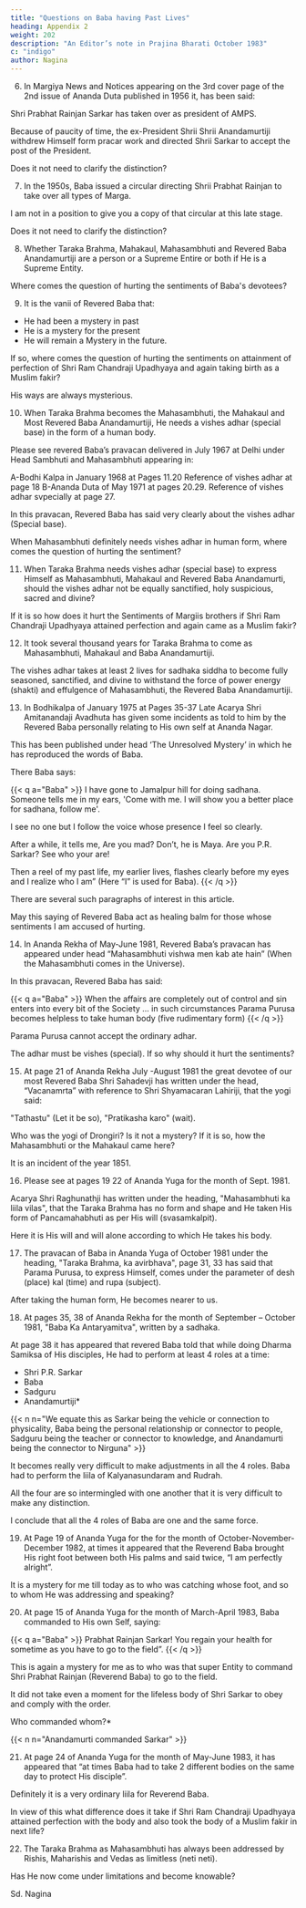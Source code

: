 ```yaml
---
title: "Questions on Baba having Past Lives"
heading: Appendix 2
weight: 202
description: "An Editor’s note in Prajina Bharati October 1983"
c: "indigo"
author: Nagina
---
```





6. In Margiya News and Notices appearing on the 3rd cover page of the 2nd issue of Ananda Duta published in 1956 it, has been said: 

Shri Prabhat Rainjan Sarkar has taken over as president of AMPS. 

Because of paucity of time, the ex-President Shrii Shrii Anandamurtiji withdrew Himself form pracar work and directed Shrii Sarkar to accept the post of the President. 

Does it not need to clarify the distinction?


7. In the 1950s, Baba issued a circular directing Shrii Prabhat Rainjan to take over all types of Marga.

<!-- If you could remember put a little bit of strain on your memory, you will please recollect that sometimes possibly  -->

I am not in a position to give you a copy of that circular at this late stage.

<!-- So if there are some fault in my language, I may be excused) Who so?  -->

Does it not need to clarify the distinction?


8. Whether Taraka Brahma, Mahakaul, Mahasambhuti and Revered Baba Anandamurtiji are a person or a Supreme Entire or both if He is a Supreme Entity.

Where comes the question of hurting the sentiments of Baba's devotees?


9. It is the vanii of Revered Baba that:
- He had been a mystery in past
- He is a mystery for the present
- He will remain a Mystery in the future. 

If so, where comes the question of hurting the sentiments on attainment of perfection of Shri Ram Chandraji Upadhyaya and again taking birth as a Muslim fakir? 

His ways are always mysterious.


10. When Taraka Brahma becomes the Mahasambhuti, the Mahakaul and Most Revered Baba Anandamurtiji, He needs a vishes adhar (special base) in the form of a human body.

Please see revered Baba’s pravacan delivered in July 1967 at Delhi under Head Sambhuti and Mahasambhuti appearing in:

A-Bodhi Kalpa in January 1968 at Pages 11.20 Reference of vishes adhar at page 18
B-Ananda Duta of May 1971 at pages 20.29. Reference of vishes adhar svpecially at page 27.

In this pravacan, Revered Baba has said very clearly about the vishes adhar (Special base).

When Mahasambhuti definitely needs vishes adhar in human form, where comes the question of hurting the sentiment?


11. When Taraka Brahma needs vishes adhar (special base) to express Himself as Mahasambhuti, Mahakaul and Revered Baba Anandamurti, should the vishes adhar not be equally sanctified, holy suspicious, sacred and divine? 

If it is so how does it hurt the Sentiments of Margiis brothers if Shri Ram Chandraji Upadhyaya attained perfection and again came as a Muslim fakir?


12. It took several thousand years for Taraka Brahma to come as Mahasambhuti, Mahakaul and Baba Anandamurtiji.

The vishes adhar takes at least 2 lives for sadhaka siddha to become fully seasoned, sanctified, and divine to withstand the force of power energy (shakti) and effulgence of Mahasambhuti, the Revered Baba Anandamurtiji.


13. In Bodhikalpa of January 1975 at Pages 35-37 Late Acarya Shri Amitanandaji Avadhuta has given some incidents as told to him by the Revered Baba personally relating to His own self at Ananda Nagar. 

This has been published under head ‘The Unresolved Mystery’ in which he has reproduced the words of Baba.

<!-- This is an article, which in my humble opinion should not only be read and memorised but also digested and assimilated by every devotee.  -->

<!-- In one of the paragraphs of the said article the Reverend  -->

There Baba says:


{{< q a="Baba" >}}
I have gone to Jamalpur hill for doing sadhana. Someone tells me in my ears, 'Come with me. I will show you a better place for sadhana, follow me'. 

I see no one but I follow the voice whose presence I feel so clearly.

After a while, it tells me, Are you mad? Don’t, he is Maya. Are you P.R. Sarkar? See who your are! 

Then a reel of my past life, my earlier lives, flashes clearly before my eyes and I realize who I am” (Here “I” is used for Baba).
{{< /q >}}

<!--  "I have gone to Jamalpur hill for doing sadhana.” 

I am sitting at a particular place when someone tells in my ears, “come with me. I will show you a better place for sadhana. Follow me”. 

I see no one but I follow the voice whose presence I feel so clearly. The voice takes me to another place and asks me to do sadhana. After a while it tells me. “ 

Are you mad? Don’t be in Maya Are you P.R. Sarkar? See who you are! “ And a reel of my past life, my earlier lives, flashes clearly before my eyes and I realise who I am.  -->


There are several such paragraphs of interest in this article.

May this saying of Revered Baba act as healing balm for those whose sentiments I am accused of hurting.


14. In Ananda Rekha of May-June 1981, Revered Baba’s pravacan has appeared under head “Mahasambhuti vishwa men kab ate hain” (When the Mahasambhuti comes in the Universe). 

In this pravacan, Revered Baba has said:


{{< q a="Baba" >}}
When the affairs are completely out of control and sin enters into every bit of the Society ... in such circumstances Parama Purusa becomes helpless to take human body (five rudimentary form)
{{< /q >}}


Parama Purusa cannot accept the ordinary adhar. 

The adhar must be vishes (special). If so why should it hurt the sentiments?


15. At page 21 of Ananda Rekha July -August 1981 the great devotee of our most Revered Baba Shri Sahadevji has written under the head, “Vacanamrta” with reference to Shri Shyamacaran Lahiriji, that the yogi said:

"Tathastu" (Let it be so), "Pratikasha karo" (wait). 

Who was the yogi of Drongiri? Is it not a mystery? If it is so, how the Mahasambhuti or the Mahakaul came here? 

It is an incident of the year 1851. 



16. Please see at pages 19 22 of Ananda Yuga for the month of Sept. 1981.

Acarya Shri Raghunathji has written under the heading, "Mahasambhuti ka liila vilas", that the Taraka Brahma has no form and shape and He taken His form of Pancamahabhuti as per His will (svasamkalpit). 

Here it is His will and will alone according to which He takes his body. 

<!-- How will it hurt the sentiments? -->


17. The pravacan of Baba in Ananda Yuga of October 1981 under the heading, "Taraka Brahma, ka avirbhava", page 31, 33 has said that Parama Purusa, to express Himself, comes under the parameter of desh (place) kal (time) and rupa (subject).

After taking the human form, He becomes nearer to us. 

<!-- In view of this how I am responsible for hurting the feeling of my brothers? -->


18. At pages 35, 38 of Ananda Rekha for the month of September – October 1981, "Baba Ka Antaryamitva", written by a sadhaka. 

At page 38 it has appeared that revered Baba told that while doing Dharma Samiksa of His disciples, He had to perform at least 4 roles at a time:

- Shri P.R. Sarkar
- Baba
- Sadguru
- Anandamurtiji*

{{< n n="We equate this as Sarkar being the vehicle or connection to physicality, Baba being the personal relationship or connector to people, Sadguru being the teacher or connector to knowledge, and Anandamurti being the connector to Nirguna" >}}

It becomes really very difficult to make adjustments in all the 4 roles. Baba had to perform the liila of Kalyanasundaram and Rudrah. 

All the four are so intermingled with one another that it is very difficult to make any distinction.

I conclude that all the 4 roles of Baba are one and the same force.


19. At Page 19 of Ananda Yuga for the for the month of October-November-December 1982, at times it appeared that the Reverend Baba brought His right foot between both His palms and said twice, “I am perfectly alright”. 

It is a mystery for me till today as to who was catching whose foot, and so to whom He was addressing and speaking? 

<!-- I shall be highly grateful if the brothers whose sentiments I hurt, of course unknowingly, clarify this mystery to me. -->

20) At page 15 of Ananda Yuga for the month of March-April 1983, Baba commanded to His own Self, saying:

{{< q a="Baba" >}}
Prabhat Rainjan Sarkar! You regain your health for sometime as you have to go to the field”. 
{{< /q >}}

This is again a mystery for me as to who was that super Entity to command Shri Prabhat Rainjan (Reverend Baba) to go to the field.

It did not take even a moment for the lifeless body of Shri Sarkar to obey and comply with the order. 

<!-- It would really be a great kindness to me to clarify as to  -->

Who commanded whom?*

{{< n n="Anandamurti commanded Sarkar" >}}


21. At page 24 of Ananda Yuga for the month of May-June 1983, it has appeared that “at times Baba had to take 2 different bodies on the same day to protect His disciple”. 

Definitely it is a very ordinary liila for Reverend Baba.

In view of this what difference does it take if Shri Ram Chandraji Upadhyaya attained perfection with the body and also took the body of a Muslim fakir in next life? 

<!-- How does it hurt the sentiments? -->

22. The Taraka Brahma as Mahasambhuti has always been addressed by Rishis, Maharishis and Vedas as limitless (neti neti).

Has He now come under limitations and become knowable?

<!-- I am sorry the letter has become very lengthy and hence I stop giving further reference 

With Baba Nam Kevalam
I am ever yours -->

Sd.
Nagina

